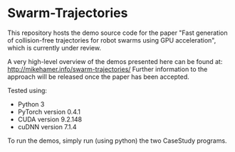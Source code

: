 # Swarm-Trajectories

This repository hosts the demo source code for the paper "Fast generation of collision-free trajectories for robot swarms using GPU acceleration", which is currently under review.

A very high-level overview of the demos presented here can be found at: http://mikehamer.info/swarm-trajectories/
Further information to the approach will be released once the paper has been accepted.

Tested using:
- Python 3
- PyTorch version 0.4.1
- CUDA version 9.2.148
- cuDNN version 7.1.4

To run the demos, simply run (using python) the two CaseStudy programs.
